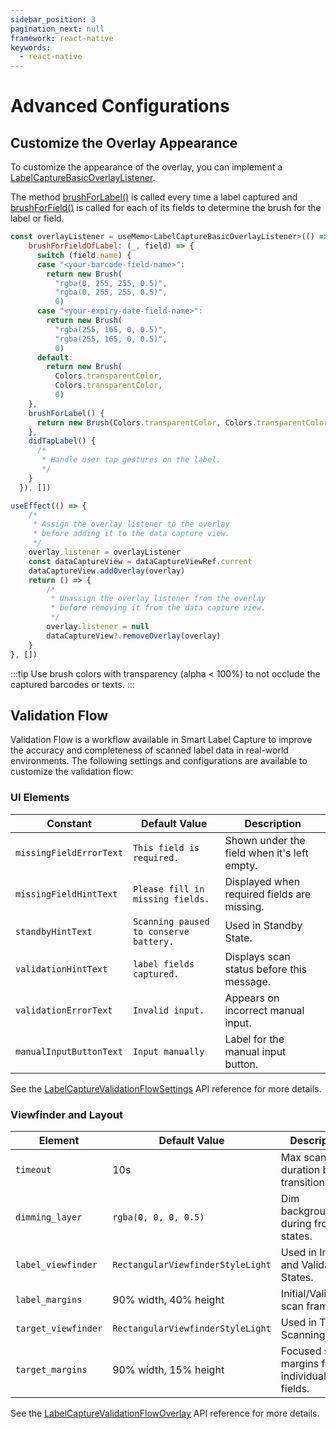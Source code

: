 ```yaml
---
sidebar_position: 3
pagination_next: null
framework: react-native
keywords:
  - react-native
---
```


# Advanced Configurations

## Customize the Overlay Appearance

To customize the appearance of the overlay, you can implement a [LabelCaptureBasicOverlayListener](https://docs.scandit.com/data-capture-sdk/react-native/label-capture/api/ui/label-capture-basic-overlay-listener.html#interface-scandit.datacapture.label.ui.ILabelCaptureBasicOverlayListener).

The method [brushForLabel()](https://docs.scandit.com/data-capture-sdk/react-native/label-capture/api/ui/label-capture-basic-overlay-listener.html#method-scandit.datacapture.label.ui.ILabelCaptureBasicOverlayListener.BrushForLabel) is called every time a label captured and [brushForField()](https://docs.scandit.com/data-capture-sdk/react-native/label-capture/api/ui/label-capture-basic-overlay-listener.html#method-scandit.datacapture.label.ui.ILabelCaptureBasicOverlayListener.BrushForField) is called for each of its fields to determine the brush for the label or field.

```js
const overlayListener = useMemo<LabelCaptureBasicOverlayListener>(() => ({
    brushForFieldOfLabel: (_, field) => {
      switch (field.name) {
      case "<your-barcode-field-name>":
        return new Brush(
          "rgba(0, 255, 255, 0.5)",
          "rgba(0, 255, 255, 0.5)",
          0)
      case "<your-expiry-date-field-name>":
        return new Brush(
          "rgba(255, 165, 0, 0.5)",
          "rgba(255, 165, 0, 0.5)",
          0)
      default:
        return new Brush(
          Colors.transparentColor,
          Colors.transparentColor,
          0)
    },
    brushForLabel() {
      return new Brush(Colors.transparentColor, Colors.transparentColor, 0)
    },
    didTapLabel() {
      /*
       * Handle user tap gestures on the label.
       */
    }
  }), [])

useEffect(() => {
    /*
     * Assign the overlay listener to the overlay
     * before adding it to the data capture view.
     */
    overlay.listener = overlayListener
    const dataCaptureView = dataCaptureViewRef.current
    dataCaptureView.addOverlay(overlay)
    return () => {
        /*
         * Unassign the overlay listener from the overlay
         * before removing it from the data capture view.
         */
        overlay.listener = null
        dataCaptureView?.removeOverlay(overlay)
    }
}, [])
```

:::tip
Use brush colors with transparency (alpha < 100%) to not occlude the captured barcodes or texts.
:::

## Validation Flow

Validation Flow is a workflow available in Smart Label Capture to improve the accuracy and completeness of scanned label data in real-world environments. The following settings and configurations are available to customize the validation flow:

### UI Elements

| Constant                | Default Value                          | Description                                 |
| ----------------------- | -------------------------------------- | ------------------------------------------- |
| `missingFieldErrorText` | `This field is required.`              | Shown under the field when it's left empty. |
| `missingFieldHintText`  | `Please fill in missing fields.`       | Displayed when required fields are missing. |
| `standbyHintText`       | `Scanning paused to conserve battery.` | Used in Standby State.                      |
| `validationHintText`    | `label fields captured.`               | Displays scan status before this message.   |
| `validationErrorText`   | `Invalid input.`                       | Appears on incorrect manual input.          |
| `manualInputButtonText` | `Input manually`                       | Label for the manual input button.          |

See the [LabelCaptureValidationFlowSettings](https://docs.scandit.com/data-capture-sdk/react-native/label-capture/api/ui/label-capture-validation-flow-settings.html) API reference for more details.

### Viewfinder and Layout

| Element             | Default Value                     | Description                                 |
| ------------------- | --------------------------------- | ------------------------------------------- |
| `timeout`           | 10s                               | Max scan duration before transitioning.     |
| `dimming_layer`     | `rgba(0, 0, 0, 0.5)`              | Dim background during frozen states.        |
| `label_viewfinder`  | `RectangularViewfinderStyleLight` | Used in Initial and Validation States.      |
| `label_margins`     | 90% width, 40% height             | Initial/Validation scan frame.              |
| `target_viewfinder` | `RectangularViewfinderStyleLight` | Used in Target Scanning State.              |
| `target_margins`    | 90% width, 15% height             | Focused scan margins for individual fields. |

See the [LabelCaptureValidationFlowOverlay](https://docs.scandit.com/data-capture-sdk/react-native/label-capture/api/ui/label-capture-validation-flow-overlay.html) API reference for more details.